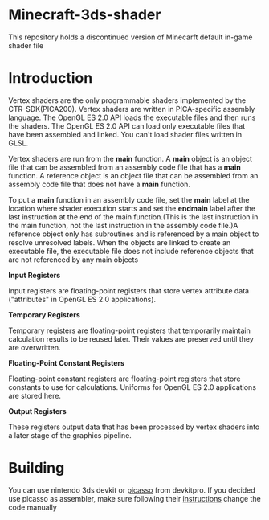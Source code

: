 # Minecraft-3ds-shader

This repository holds a discontinued version of Minecarft default in-game shader file

# Introduction

Vertex shaders are the only programmable shaders implemented by the CTR-SDK(PICA200). Vertex shaders are written in PICA-specific assembly language. The OpenGL ES 2.0 API loads the executable files and then runs the shaders. The OpenGL ES 2.0 API can load only executable files that have been assembled and linked. You can't load shader files written in GLSL.

Vertex shaders are run from the **main** function. A **main** object is an object file that can be assembled from an assembly code file that has a **main** function. A reference object is an object file that can be assembled from an assembly code file that does not have a **main** function.

To put a **main** function in an assembly code file, set the **main** label at the location where shader execution starts and set the **endmain** label after the last instruction at the end of the main function.(This is the last instruction in the main function, not the last instruction in the assembly code file.)A reference object only has subroutines and is referenced by a main object to resolve unresolved labels. When the objects are linked to create an executable file, the executable file does not include reference objects that are not referenced by any main objects

**Input Registers**

Input registers are floating-point registers that store vertex attribute data ("attributes" in OpenGL ES 2.0 applications).

**Temporary Registers**

Temporary registers are floating-point registers that temporarily maintain calculation results to be reused later. Their values are preserved until they are overwritten.

**Floating-Point Constant Registers**

Floating-point constant registers are floating-point registers that store constants to use for calculations. Uniforms for OpenGL ES 2.0 applications are stored here.

**Output Registers**

These registers output data that has been processed by vertex shaders into a later stage of the graphics pipeline.

# Building
You can use nintendo 3ds devkit or [picasso](https://github.com/devkitPro/picasso) from devkitpro. If you decided use picasso as assembler, make sure following their [instructions](https://github.com/devkitPro/picasso/blob/master/Manual.md) change the code manually
